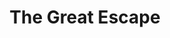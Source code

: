 ---
layout: festival
title: The Great Escape
description: 9-11 MAY 2019
description2: Brighton (UK)
categories: festivals
photo: Mike Massaro

facebook_url: https://www.facebook.com/lovaalvildemusic/
instagram_url: https://www.instagram.com/lovaalvilde/
twitter_url: https://twitter.com/lovaalvilde/

youtubeId1: te4L-fpqdBs
youtubeId2: LA-O4m3ANWo
youtubeId3: HvQiqXsDfJ4

image: assets/images/tge.jpg
---